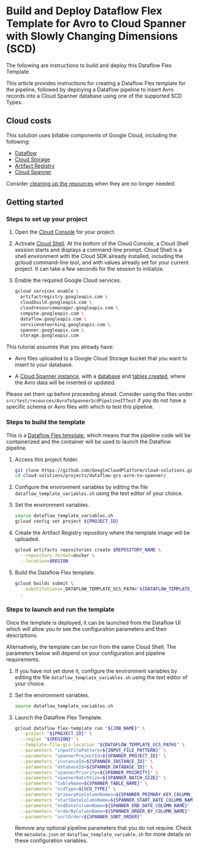 # Build and Deploy Dataflow Flex Template for Avro to Cloud Spanner with Slowly Changing Dimensions (SCD)

The following are instructions to build and deploy this Dataflow Flex Template.

This article provides instructions for creating a Dataflow Flex template for the
pipeline, followed by deploying a Dataflow pipeline to insert Avro records into
a Cloud Spanner database using one of the supported SCD Types.

## Cloud costs

This solution uses billable components of Google Cloud, including the following:

- [Dataflow](https://cloud.google.com/dataflow/pricing)
- [Cloud Storage](https://cloud.google.com/storage/pricing)
- [Artifact Registry](https://cloud.google.com/artifact-registry/pricing)
- [Cloud Spanner](https://cloud.google.com/spanner/pricing)

Consider
[cleaning up the resources](https://cloud.google.com/dataflow/docs/guides/templates/using-flex-templates#clean-up)
when they are no longer needed.

## Getting started

<!--
  TODO: create Terraform script deployment to facilitate end-to-end deployment.
-->

### Steps to set up your project

1.  Open the [Cloud Console](https://console.cloud.google.com/) for your
    project.

1.  Activate [Cloud Shell](https://console.cloud.google.com/?cloudshell=true).
    At the bottom of the Cloud Console, a Cloud Shell session starts and
    displays a command-line prompt. Cloud Shell is a shell environment with the
    Cloud SDK already installed, including the gcloud command-line tool, and
    with values already set for your current project. It can take a few seconds
    for the session to initialize.

1.  Enable the required Google Cloud services.

    ```bash
    gcloud services enable \
      artifactregistry.googleapis.com \
      cloudbuild.googleapis.com \
      cloudresourcemanager.googleapis.com \
      compute.googleapis.com \
      dataflow.googleapis.com \
      servicenetworking.googleapis.com \
      spanner.googleapis.com \
      storage.googleapis.com
    ```

This tutorial assumes that you already have:

- Avro files uploaded to a Google Cloud Storage bucket that you want to insert
  to your database.

- A
  [Cloud Spanner instance](https://cloud.google.com/spanner/docs/create-manage-instances),
  with a
  [database](https://cloud.google.com/spanner/docs/create-manage-databases#console)
  and [tables created](https://cloud.google.com/spanner/docs/named-schemas),
  where the Avro data will be inserted or updated.

Please set them up before proceeding ahead. Consider using the files under
`src/test/resources/AvroToSpannerScdPipelineITTest` if you do not have a
specific schema or Avro files with which to test this pipeline.

### Steps to build the template

This is a
[Dataflow Flex template](https://cloud.google.com/dataflow/docs/concepts/dataflow-templates#flex-templates),
which means that the pipeline code will be containerized and the container will
be used to launch the Dataflow pipeline.

1.  Access this project folder.

    ```bash
    git clone https://github.com/GoogleCloudPlatform/cloud-solutions.git
    cd cloud-solutions/projects/dataflow-gcs-avro-to-spanner/
    ```

1.  Configure the environment variables by editing the file
    `dataflow_template_variables.sh` using the text editor of your choice.

1.  Set the environment variables.

    ```bash
    source dataflow_template_variables.sh
    gcloud config set project ${PROJECT_ID}
    ```

1.  Create the Artifact Registry repository where the template image will be
    uploaded.

    ```bash
    gcloud artifacts repositories create $REPOSITORY_NAME \
      --repository-format=docker \
      --location=$REGION
    ```

1.  Build the Dataflow Flex template.

    ```bash
    gcloud builds submit \
      --substitutions=_DATAFLOW_TEMPLATE_GCS_PATH="${DATAFLOW_TEMPLATE_GCS_PATH}",_DATAFLOW_TEMPLATE_IMAGE="${DATAFLOW_TEMPLATE_IMAGE}" \
      .
    ```

### Steps to launch and run the template

Once the template is deployed, it can be launched from the Dataflow UI which
will allow you to see the configuration parameters and their descriptions.

Alternatively, the template can be run from the same Cloud Shell. The parameters
below will depend on your configuration and pipeline requirements.

1.  If you have not yet done it, configure the environment variables by editing
    the file `dataflow_template_variables.sh` using the text editor of your
    choice.

1.  Set the environment variables.

    ```bash
    source dataflow_template_variables.sh
    ```

1.  Launch the Dataflow Flex Template.

    ```bash
    gcloud dataflow flex-template run "${JOB_NAME}" \
      --project "${PROJECT_ID}" \
      --region "${REGION}" \
      --template-file-gcs-location "${DATAFLOW_TEMPLATE_GCS_PATH}" \
      --parameters "inputFilePattern=${INPUT_FILE_PATTERN}" \
      --parameters "spannerProjectId=${SPANNER_PROJECT_ID}" \
      --parameters "instanceId=${SPANNER_INSTANCE_ID}" \
      --parameters "databaseId=${SPANNER_DATABASE_ID}" \
      --parameters "spannerPriority=${SPANNER_PRIORITY}" \
      --parameters "spannerBatchSize=${SPANNER_BATCH_SIZE}" \
      --parameters "tableName=${SPANNER_TABLE_NAME}" \
      --parameters "scdType=${SCD_TYPE}" \
      --parameters "primaryKeyColumnNames=${SPANNER_PRIMARY_KEY_COLUMN_NAMES}" \
      --parameters "startDateColumnName=${SPANNER_START_DATE_COLUMN_NAME}" \
      --parameters "endDateColumnName=${SPANNER_END_DATE_COLUMN_NAME}" \
      --parameters "orderByColumnName=${SPANNER_ORDER_BY_COLUMN_NAME}" \
      --parameters "sortOrder=${SPANNER_SORT_ORDER}"
    ```

    Remove any optional pipeline parameters that you do not require. Check the
    `metadata.json` or `dataflow_template_variable.sh` for more details on these
    configuration variables.
